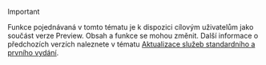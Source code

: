 > [!IMPORTANT]
> Funkce pojednávaná v tomto tématu je k dispozici cílovým uživatelům jako součást verze Preview. Obsah a funkce se mohou změnit. Další informace o předchozích verzích naleznete v tématu [Aktualizace služeb standardního a prvního vydání](https://docs.microsoft.com/en-us/dynamics365/unified-operations/fin-and-ops/get-started/public-preview-releases).
